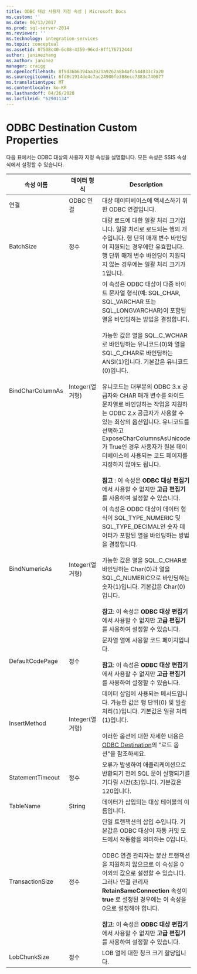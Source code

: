 ```yaml
---
title: ODBC 대상 사용자 지정 속성 | Microsoft Docs
ms.custom: ''
ms.date: 06/13/2017
ms.prod: sql-server-2014
ms.reviewer: ''
ms.technology: integration-services
ms.topic: conceptual
ms.assetid: 07508c40-6c08-4359-96cd-8ff17671244d
author: janinezhang
ms.author: janinez
manager: craigg
ms.openlocfilehash: 8f9d36b6394aa3921a9262a8b4afc544033c7a20
ms.sourcegitcommit: 6fd8c1914de4c7ac24900fe388ecc7883c740077
ms.translationtype: MT
ms.contentlocale: ko-KR
ms.lasthandoff: 04/26/2020
ms.locfileid: "62901134"
---
```

# <a name="odbc-destination-custom-properties"></a>ODBC Destination Custom Properties
  다음 표에서는 ODBC 대상의 사용자 지정 속성을 설명합니다. 모든 속성은 SSIS 속성 식에서 설정할 수 있습니다.  
  
|속성 이름|데이터 형식|Description|  
|-------------------|---------------|-----------------|  
|연결|ODBC 연결|대상 데이터베이스에 액세스하기 위한 ODBC 연결입니다.|  
|BatchSize|정수|대량 로드에 대한 일괄 처리 크기입니다. 일괄 처리로 로드되는 행의 개수입니다. 행 단위 매개 변수 바인딩이 지원되는 경우에만 유효합니다. 행 단위 매개 변수 바인딩이 지원되지 않는 경우에는 일괄 처리 크기가 1입니다.|  
|BindCharColumnAs|Integer(열거형)|이 속성은 ODBC 대상이 다중 바이트 문자열 형식(예: SQL_CHAR, SQL_VARCHAR 또는 SQL_LONGVARCHAR)이 포함된 열을 바인딩하는 방법을 결정합니다.<br /><br /> 가능한 값은 열을 SQL_C_WCHAR로 바인딩하는 유니코드(0)와 열을 SQL_C_CHAR로 바인딩하는 ANSI(1)입니다. 기본값은 유니코드(0)입니다.<br /><br /> 유니코드는 대부분의 ODBC 3.x 공급자와 CHAR 매개 변수를 와이드 문자열로 바인딩하는 작업을 지원하는 ODBC 2.x 공급자가 사용할 수 있는 최상의 옵션입니다. 유니코드를 선택하고 ExposeCharColumnsAsUnicode가 True인 경우 사용자가 원본 데이터베이스에 사용되는 코드 페이지를 지정하지 않아도 됩니다.<br /><br /> **참고** : 이 속성은 **ODBC 대상 편집기**에서 사용할 수 없지만 **고급 편집기**를 사용하여 설정할 수 있습니다.|  
|BindNumericAs|Integer(열거형)|이 속성은 ODBC 대상이 데이터 형식이 SQL_TYPE_NUMERIC 및 SQL_TYPE_DECIMAL인 숫자 데이터가 포함된 열을 바인딩하는 방법을 결정합니다.<br /><br /> 가능한 값은 열을 SQL_C_CHAR로 바인딩하는 Char(0)과 열을 SQL_C_NUMERIC으로 바인딩하는 숫자(1)입니다. 기본값은 Char(0)입니다.<br /><br /> **참고**: 이 속성은 **ODBC 대상 편집기**에서 사용할 수 없지만 **고급 편집기**를 사용하여 설정할 수 있습니다.|  
|DefaultCodePage|정수|문자열 열에 사용할 코드 페이지입니다.<br /><br /> **참고**: 이 속성은 **ODBC 대상 편집기**에서 사용할 수 없지만 **고급 편집기**를 사용하여 설정할 수 있습니다.|  
|InsertMethod|Integer(열거형)|데이터 삽입에 사용되는 메서드입니다. 가능한 값은 행 단위(0) 및 일괄 처리(1)입니다. 기본값은 일괄 처리(1)입니다.<br /><br /> 이러한 옵션에 대한 자세한 내용은 [ODBC Destination](odbc-destination.md)의 "로드 옵션"을 참조하세요.|  
|StatementTimeout|정수|오류가 발생하여 애플리케이션으로 반환되기 전에 SQL 문이 실행되기를 기다릴 시간(초)입니다. 기본값은 120입니다.|  
|TableName|String|데이터가 삽입되는 대상 테이블의 이름입니다.|  
|TransactionSize|정수|단일 트랜잭션의 삽입 수입니다. 기본값은 ODBC 대상이 자동 커밋 모드에서 작동함을 의미하는 0입니다.<br /><br /> ODBC 연결 관리자는 분산 트랜잭션을 지원하지 않으므로 이 속성을 0 이외의 값으로 설정할 수 있습니다. 그러나 연결 관리자 **RetainSameConnection** 속성이 **true** 로 설정된 경우에는 이 속성을 0으로 설정해야 합니다.<br /><br /> **참고**: 이 속성은 **ODBC 대상 편집기**에서 사용할 수 없지만 **고급 편집기**를 사용하여 설정할 수 있습니다.|  
|LobChunkSize|정수|LOB 열에 대한 청크 크기 할당입니다.|  
  
  
